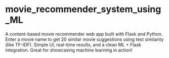 # movie_recommender_system_using_ML
A content-based movie recommender web app built with Flask and Python. Enter a movie name to get 20 similar movie suggestions using text similarity (like TF-IDF). Simple UI, real-time results, and a clean ML + Flask integration. Great for showcasing machine learning in action!
